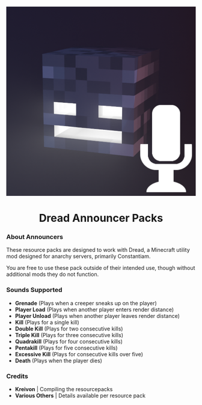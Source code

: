 <p align="center">
  <img src="announcer.png"/>
</p>
<h1 align="center">Dread Announcer Packs</h1>
<div></div>

<h3>About Announcers</h3>
<p>These resource packs are designed to work with Dread, a Minecraft utility mod designed for anarchy servers, primarily Constantiam.</p>
<p>You are free to use these pack outside of their intended use, though without additional mods they do not function.</p>

<h3>Sounds Supported</h3>
<ul>
  <li><b>Grenade</b> (Plays when a creeper sneaks up on the player)</li>
  <li><b>Player Load</b> (Plays when another player enters render distance)</li>
  <li><b>Player Unload</b> (Plays when another player leaves render distance)</li>
  <li><b>Kill</b> (Plays for a single kill)</li>
  <li><b>Double Kill</b> (Plays for two consecutive kills)</li>
  <li><b>Triple Kill</b> (Plays for three consecutive kills)</li>
  <li><b>Quadrakill</b> (Plays for four consecutive kills)</li>
  <li><b>Pentakill</b> (Plays for five consecutive kills)</li>
  <li><b>Excessive Kill</b> (Plays for consecutive kills over five)</li>
  <li><b>Death</b> (Plays when the player dies)</li>
</ul>

<h3>Credits</h3>
<ul>
  <li><b>Kreivon</b> | Compiling the resourcepacks</li>
  <li><b>Various Others</b> | Details available per resource pack</li>
</ul>
